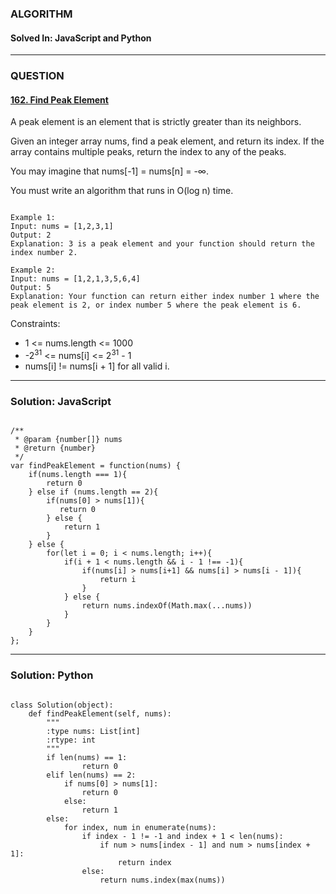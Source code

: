 ### ALGORITHM
#### Solved In: JavaScript and Python
-----
### QUESTION

#### [162. Find Peak Element](https://leetcode.com/problems/find-peak-element/)

A peak element is an element that is strictly greater than its neighbors.

Given an integer array nums, find a peak element, and return its index. If the array contains multiple peaks, return the index to any of the peaks.

You may imagine that nums[-1] = nums[n] = -∞.

You must write an algorithm that runs in O(log n) time.

``` 

Example 1:
Input: nums = [1,2,3,1]
Output: 2
Explanation: 3 is a peak element and your function should return the index number 2.

Example 2:
Input: nums = [1,2,1,3,5,6,4]
Output: 5
Explanation: Your function can return either index number 1 where the peak element is 2, or index number 5 where the peak element is 6.

```

Constraints:

* 1 <= nums.length <= 1000
* -2<sup>31</sup> <= nums[i] <= 2<sup>31</sup> - 1
* nums[i] != nums[i + 1] for all valid i.


-----

### Solution: JavaScript

```

/**
 * @param {number[]} nums
 * @return {number}
 */
var findPeakElement = function(nums) {
    if(nums.length === 1){
        return 0
    } else if (nums.length == 2){
        if(nums[0] > nums[1]){
           return 0
        } else {
            return 1
        }
    } else {
        for(let i = 0; i < nums.length; i++){
            if(i + 1 < nums.length && i - 1 !== -1){
                if(nums[i] > nums[i+1] && nums[i] > nums[i - 1]){
                    return i
                }
            } else {
                return nums.indexOf(Math.max(...nums))
            }
        }
    }
};

```

-----

### Solution: Python

```

class Solution(object):
    def findPeakElement(self, nums):
        """
        :type nums: List[int]
        :rtype: int
        """
        if len(nums) == 1:
                return 0
        elif len(nums) == 2:
            if nums[0] > nums[1]:
                return 0
            else: 
                return 1
        else:
            for index, num in enumerate(nums):
                if index - 1 != -1 and index + 1 < len(nums):
                    if num > nums[index - 1] and num > nums[index + 1]:
                        return index
                else:
                    return nums.index(max(nums))
        
```
